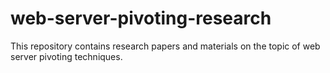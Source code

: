 # web-server-pivoting-research
This repository contains research papers and materials on the topic of web server pivoting techniques.

